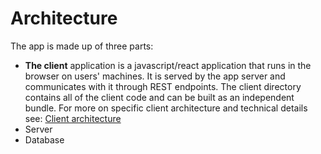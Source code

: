 # Architecture
The app is made up of three parts:
* **The client** application is a javascript/react application that runs in the browser on users' machines. 
It is served by the app server and communicates with it through REST endpoints. The client directory contains all of the client code and can be built as an independent bundle. For more on specific client architecture and technical details see: [Client architecture](/client/contributing.md)
* Server
* Database